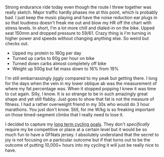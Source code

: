 Strong endurance ride today even though the route I threw together was really sketch. Major traffic hardly phases me at this point, which is probably bad. I just keep the music playing and have the noise reduction ear plugs in so that loudness doesn't freak me out and blow my HR off the chart with stress levels. In short, I'm a lot more chill and dialed-in on the bike. Upped seat 150mm and dropped pressure to 59/61. Crazy thing is I'm turning in higher power and speeds without changing anything else. So weird but checks out.

- Upped my protein to 160g per day
- Turned up carbs to 60g per hour on bike
- Turned down carbs almost completely off bike
- Weight up 500g but fat mass down to 16% from 19%

I'm still embarrassingly jiggly compared to my peak but getting there. I long for the days when the vein in my lower oblique ab was the measurement of where my fat percentage was. When it stopped popping I knew it was time to cut again. Silly, I know. It is so strange to be in such amazingly great shape and yet still flabby. Just goes to show that fat is not the measure of fitness. I had a rather overweight friend in my 30s who would do 3 hour marathons. You just don't know. Still, for me W/kg is so freaking important on those timed-segment climbs that I really need to lose it. 

I  decided to capture my [long term cycling goals](../Fitness/Long%20term%20cycling%20goals.md). They don't *specifically* require my be competitive or place at a certain level but it would be so much fun to have a GFNats jersey. I absolutely understand that the secret to joy is not focusing on a particular outcome but if that turns out to be the outcome of putting 10,000+ hours into my cycling it will just be really nice to have.
